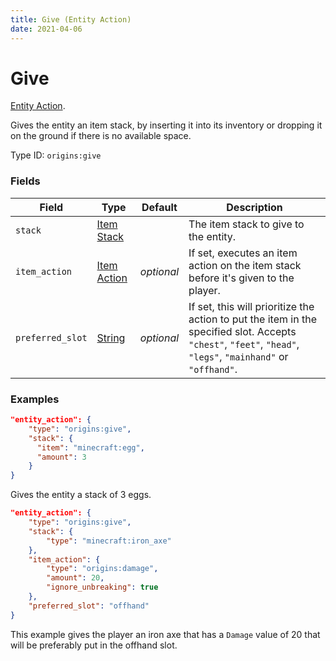 ```yaml
---
title: Give (Entity Action)
date: 2021-04-06
---
```

# Give

[Entity Action](../entity_actions.md).

Gives the entity an item stack, by inserting it into its inventory or dropping it on the ground if there is no available space.

Type ID: `origins:give`

### Fields

Field  | Type | Default | Description
-------|------|---------|-------------
`stack` | [Item Stack](../data_types/item_stack.md) |  | The item stack to give to the entity.
`item_action` | [Item Action](../item_actions.md) | _optional_ | If set, executes an item action on the item stack before it's given to the player.
`preferred_slot` | [String](../data_types/string.md) | _optional_ | If set, this will prioritize the action to put the item in the specified slot. Accepts `"chest"`, `"feet"`, `"head"`, `"legs"`, `"mainhand"` or `"offhand"`.

### Examples
```json
"entity_action": {
  	"type": "origins:give",
  	"stack": {
	  "item": "minecraft:egg",
	  "amount": 3
  	}
}
```
Gives the entity a stack of 3 eggs.
<br>

```json
"entity_action": {
    "type": "origins:give",
    "stack": {
        "type": "minecraft:iron_axe"
    },
    "item_action": {
        "type": "origins:damage",
        "amount": 20,
        "ignore_unbreaking": true
    },
    "preferred_slot": "offhand"
}
```
This example gives the player an iron axe that has a `Damage` value of 20 that will be preferably put in the offhand slot.